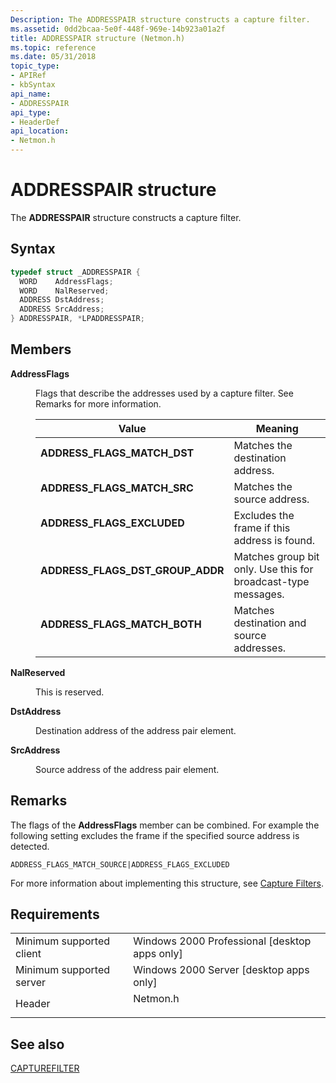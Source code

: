 ```yaml
---
Description: The ADDRESSPAIR structure constructs a capture filter.
ms.assetid: 0dd2bcaa-5e0f-448f-969e-14b923a01a2f
title: ADDRESSPAIR structure (Netmon.h)
ms.topic: reference
ms.date: 05/31/2018
topic_type: 
- APIRef
- kbSyntax
api_name: 
- ADDRESSPAIR
api_type: 
- HeaderDef
api_location: 
- Netmon.h
---
```


# ADDRESSPAIR structure

The **ADDRESSPAIR** structure constructs a capture filter.

## Syntax


```C++
typedef struct _ADDRESSPAIR {
  WORD    AddressFlags;
  WORD    NalReserved;
  ADDRESS DstAddress;
  ADDRESS SrcAddress;
} ADDRESSPAIR, *LPADDRESSPAIR;
```



## Members

<dl> <dt>

**AddressFlags**
</dt> <dd>

Flags that describe the addresses used by a capture filter. See Remarks for more information.



| Value                                                                                                                                                                                                         | Meaning                                                                  |
|---------------------------------------------------------------------------------------------------------------------------------------------------------------------------------------------------------------|--------------------------------------------------------------------------|
| <span id="ADDRESS_FLAGS_MATCH_DST"></span><span id="address_flags_match_dst"></span><dl> <dt>**ADDRESS\_FLAGS\_MATCH\_DST**</dt> </dl>                 | Matches the destination address.<br/>                              |
| <span id="ADDRESS_FLAGS_MATCH_SRC"></span><span id="address_flags_match_src"></span><dl> <dt>**ADDRESS\_FLAGS\_MATCH\_SRC**</dt> </dl>                 | Matches the source address.<br/>                                   |
| <span id="ADDRESS_FLAGS_EXCLUDED"></span><span id="address_flags_excluded"></span><dl> <dt>**ADDRESS\_FLAGS\_EXCLUDED**</dt> </dl>                     | Excludes the frame if this address is found.<br/>                  |
| <span id="ADDRESS_FLAGS_DST_GROUP_ADDR"></span><span id="address_flags_dst_group_addr"></span><dl> <dt>**ADDRESS\_FLAGS\_DST\_GROUP\_ADDR**</dt> </dl> | Matches group bit only. Use this for broadcast-type messages.<br/> |
| <span id="ADDRESS_FLAGS_MATCH_BOTH"></span><span id="address_flags_match_both"></span><dl> <dt>**ADDRESS\_FLAGS\_MATCH\_BOTH**</dt> </dl>              | Matches destination and source addresses.<br/>                     |



 

</dd> <dt>

**NalReserved**
</dt> <dd>

This is reserved.

</dd> <dt>

**DstAddress**
</dt> <dd>

Destination address of the address pair element.

</dd> <dt>

**SrcAddress**
</dt> <dd>

Source address of the address pair element.

</dd> </dl>

## Remarks

The flags of the **AddressFlags** member can be combined. For example the following setting excludes the frame if the specified source address is detected.

``` syntax
ADDRESS_FLAGS_MATCH_SOURCE|ADDRESS_FLAGS_EXCLUDED
```

For more information about implementing this structure, see [Capture Filters](capture-filters.md).

## Requirements



|                                     |                                                                                     |
|-------------------------------------|-------------------------------------------------------------------------------------|
| Minimum supported client<br/> | Windows 2000 Professional \[desktop apps only\]<br/>                          |
| Minimum supported server<br/> | Windows 2000 Server \[desktop apps only\]<br/>                                |
| Header<br/>                   | <dl> <dt>Netmon.h</dt> </dl> |



## See also

<dl> <dt>

[CAPTUREFILTER](capturefilter.md)
</dt> </dl>

 

 




